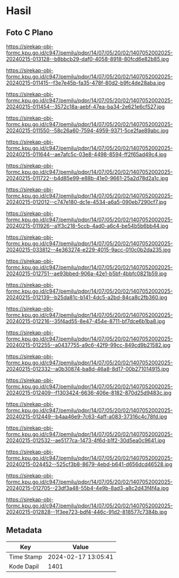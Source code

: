 # Hasil

## Foto C Plano

https://sirekap-obj-formc.kpu.go.id/c947/pemilu/pdpr/14/07/05/20/02/1407052002025-20240215-013128--b8bbcb29-daf0-4058-8918-80fcd6e82b85.jpg

https://sirekap-obj-formc.kpu.go.id/c947/pemilu/pdpr/14/07/05/20/02/1407052002025-20240215-011415--f3e7e45b-fa35-478f-80d2-b9fc4de28aba.jpg

https://sirekap-obj-formc.kpu.go.id/c947/pemilu/pdpr/14/07/05/20/02/1407052002025-20240215-011454--3572c18a-aebf-47ea-ba34-2e621e6cf527.jpg

https://sirekap-obj-formc.kpu.go.id/c947/pemilu/pdpr/14/07/05/20/02/1407052002025-20240215-011550--58c26a60-7594-4959-9371-5ce2fae89abc.jpg

https://sirekap-obj-formc.kpu.go.id/c947/pemilu/pdpr/14/07/05/20/02/1407052002025-20240215-011644--ae7afc5c-03e8-4498-8594-ff2f65ad49c4.jpg

https://sirekap-obj-formc.kpu.go.id/c947/pemilu/pdpr/14/07/05/20/02/1407052002025-20240215-011722--b4d85e99-e88b-41e0-9661-25a2d78d2a1c.jpg

https://sirekap-obj-formc.kpu.go.id/c947/pemilu/pdpr/14/07/05/20/02/1407052002025-20240215-012012--c747e180-dc1e-4534-a6a5-090eb7290cf7.jpg

https://sirekap-obj-formc.kpu.go.id/c947/pemilu/pdpr/14/07/05/20/02/1407052002025-20240215-011926--a1f3c218-5ccb-4ad0-a6c4-be54b5b6bb44.jpg

https://sirekap-obj-formc.kpu.go.id/c947/pemilu/pdpr/14/07/05/20/02/1407052002025-20240215-033812--4e363274-e229-4015-9acc-010c0b2da235.jpg

https://sirekap-obj-formc.kpu.go.id/c947/pemilu/pdpr/14/07/05/20/02/1407052002025-20240215-012751--ae93bbed-906a-42e1-b5bf-4bbfc0821b59.jpg

https://sirekap-obj-formc.kpu.go.id/c947/pemilu/pdpr/14/07/05/20/02/1407052002025-20240215-012139--b25da81c-b141-4dc5-a2bd-84ca8c2fb360.jpg

https://sirekap-obj-formc.kpu.go.id/c947/pemilu/pdpr/14/07/05/20/02/1407052002025-20240215-012216--35f4ad55-8e47-454e-8711-bf7dce6b1ba8.jpg

https://sirekap-obj-formc.kpu.go.id/c947/pemilu/pdpr/14/07/05/20/02/1407052002025-20240215-012255--a0437755-a9c6-42f9-99cc-849cd9b21582.jpg

https://sirekap-obj-formc.kpu.go.id/c947/pemilu/pdpr/14/07/05/20/02/1407052002025-20240215-012332--a0b30874-ba8d-46a8-8d17-00b271014915.jpg

https://sirekap-obj-formc.kpu.go.id/c947/pemilu/pdpr/14/07/05/20/02/1407052002025-20240215-012409--f1303424-6636-406e-8182-870d25d9483c.jpg

https://sirekap-obj-formc.kpu.go.id/c947/pemilu/pdpr/14/07/05/20/02/1407052002025-20240215-012449--b4aa46e9-7c63-4aff-a083-37316c4c78fd.jpg

https://sirekap-obj-formc.kpu.go.id/c947/pemilu/pdpr/14/07/05/20/02/1407052002025-20240215-012532--ae5177ca-1473-4f6d-b1f2-30d5ea0c9641.jpg

https://sirekap-obj-formc.kpu.go.id/c947/pemilu/pdpr/14/07/05/20/02/1407052002025-20240215-024452--525cf3b8-8679-4ebd-b641-d656dcd46528.jpg

https://sirekap-obj-formc.kpu.go.id/c947/pemilu/pdpr/14/07/05/20/02/1407052002025-20240215-012705--23df3a48-55b4-4e9b-8ad3-a8c2d43f4f4a.jpg

https://sirekap-obj-formc.kpu.go.id/c947/pemilu/pdpr/14/07/05/20/02/1407052002025-20240215-012828--1f3ee723-bdf4-446c-91d2-818577c7384b.jpg


## Metadata

| Key        | Value               |
| ---------- | ------------------- |
| Time Stamp | 2024-02-17 13:05:41 |
| Kode Dapil | 1401                |



